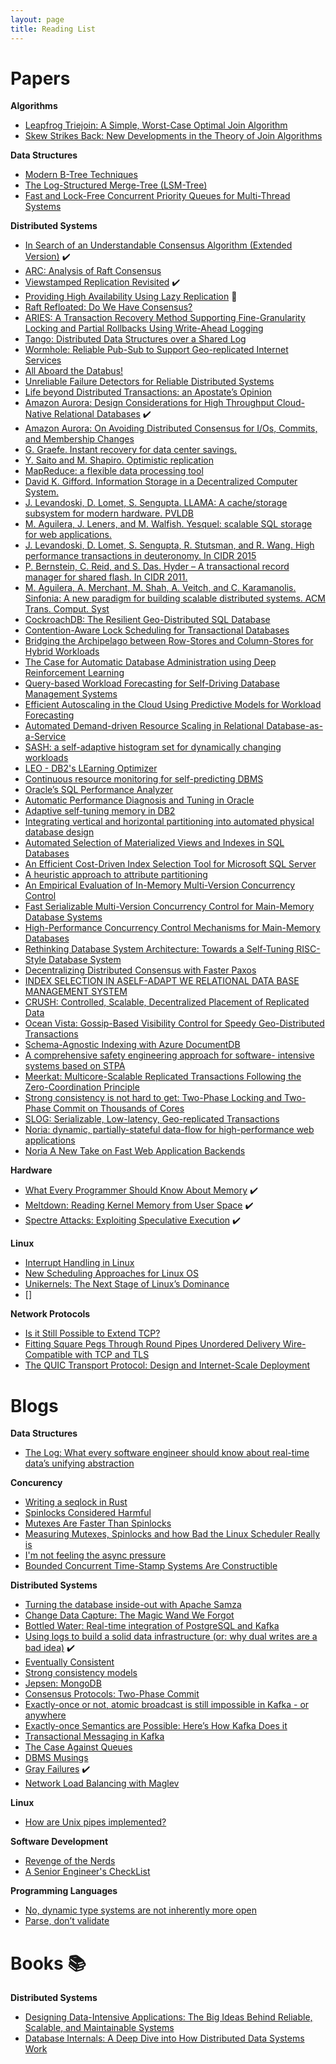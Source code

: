 ```yaml
---
layout: page
title: Reading List
---
```


# Papers

**Algorithms**
 * [Leapfrog Triejoin: A Simple, Worst-Case Optimal Join Algorithm](https://openproceedings.org/2014/conf/icdt/Veldhuizen14.pdf)
 * [Skew Strikes Back: New Developments in the Theory of Join Algorithms](https://dl.acm.org/doi/pdf/10.1145/2590989.2590991)

**Data Structures**

 * [Modern B-Tree Techniques](http://citeseerx.ist.psu.edu/viewdoc/download?doi=10.1.1.219.7269&rep=rep1&type=pdf)
 * [The Log-Structured Merge-Tree (LSM-Tree)](http://www.cs.umb.edu/~poneil/lsmtree.pdf)
 * [Fast and Lock-Free Concurrent Priority Queues for Multi-Thread Systems](http://www.non-blocking.com/download/SunT03_PQueue_TR.pdf)

**Distributed Systems**

 * [In Search of an Understandable Consensus Algorithm (Extended Version)](https://raft.github.io/raft.pdf) :heavy_check_mark:
 * [ARC: Analysis of Raft Consensus](https://www.cl.cam.ac.uk/techreports/UCAM-CL-TR-857.pdf)
 * [Viewstamped Replication Revisited](http://pmg.csail.mit.edu/papers/vr-revisited.pdf) :heavy_check_mark:
 * [Providing High Availability Using Lazy Replication](https://www.cs.princeton.edu/courses/archive/fall19/cos418/papers/lazy.pdf) :open_book:
 * [Raft Refloated: Do We Have Consensus?](https://www.cl.cam.ac.uk/~ms705/pub/papers/2015-osr-raft.pdf)
 * [ARIES: A Transaction Recovery Method Supporting Fine-Granularity Locking and Partial Rollbacks Using Write-Ahead Logging](http://db.csail.mit.edu/madden/html/aries.pdf)
 * [Tango: Distributed Data Structures over a Shared Log](http://research.microsoft.com/pubs/199947/Tango.pdf)
 * [Wormhole: Reliable Pub-Sub to Support Geo-replicated Internet Services](https://www.usenix.org/system/files/conference/nsdi15/nsdi15-paper-sharma.pdf)
 * [All Aboard the Databus!](http://www.socc2012.org/s18-das.pdf)
 * [Unreliable Failure Detectors for Reliable Distributed Systems](http://courses.csail.mit.edu/6.852/08/papers/CT96-JACM.pdf)
 * [Life beyond Distributed Transactions: an Apostate’s Opinion](http://adrianmarriott.net/logosroot/papers/LifeBeyondTxns.pdf)
 * [Amazon Aurora: Design Considerations for High Throughput Cloud-Native Relational Databases](https://awsmedia.awsstatic-china.com/blog/2017/aurora-design-considerations-paper.pdf) :heavy_check_mark:
 * [Amazon Aurora: On Avoiding Distributed Consensus for I/Os, Commits, and Membership Changes](https://dl.acm.org/doi/abs/10.1145/3183713.3196937)
 * [G. Graefe. Instant recovery for data center savings.](https://dl.acm.org/doi/10.1145/2814710.2814716)
 * [Y. Saito and M. Shapiro. Optimistic replication](https://dl.acm.org/doi/abs/10.1145/1057977.1057980)
 * [MapReduce: a flexible data processing tool](https://dl.acm.org/doi/abs/10.1145/1629175.1629198)
 * [David K. Gifford. Information Storage in a Decentralized Computer System.](http://bitsavers.org/pdf/xerox/parc/techReports/CSL-81-8_Information_Storage_in_a_Decentralized_Computer_System.pdf)
 * [J. Levandoski, D. Lomet, S. Sengupta. LLAMA: A cache/storage subsystem for modern hardware. PVLDB](http://www.vldb.org/pvldb/vol6/p877-levandoski.pdf)
 * [M. Aguilera, J. Leners, and M. Walfish. Yesquel: scalable SQL storage for web applications.](https://cs.nyu.edu/~mwalfish/papers/yesquel-sosp15.pdf)
 * [J. Levandoski, D. Lomet, S. Sengupta, R. Stutsman, and R. Wang. High performance transactions in deuteronomy. In CIDR 2015](https://15721.courses.cs.cmu.edu/spring2018/papers/levandoski-cidr2015.pdf)
 * [P. Bernstein, C. Reid, and S. Das. Hyder – A transactional record manager for shared flash. In CIDR 2011.](https://web.eecs.umich.edu/~michjc/eecs584/Papers/cidr11_hyder.pdf)
 * [M. Aguilera, A. Merchant, M. Shah, A. Veitch, and C. Karamanolis. Sinfonia: A new paradigm for building scalable distributed systems. ACM Trans. Comput. Syst](http://www.sosp2007.org/papers/sosp064-aguilera.pdf)
 * [CockroachDB: The Resilient Geo-Distributed SQL Database](https://dl.acm.org/doi/10.1145/3318464.3386134)
 * [Contention-Aware Lock Scheduling for Transactional Databases](http://www.vldb.org/pvldb/vol11/p648-tian.pdf)
 * [Bridging the Archipelago between Row-Stores and Column-Stores for Hybrid Workloads](https://db.cs.cmu.edu/papers/2016/arulraj-sigmod2016.pdf)
 * [The Case for Automatic Database Administration using Deep Reinforcement Learning](https://arxiv.org/abs/1801.05643)
 * [Query-based Workload Forecasting for Self-Driving Database Management Systems](https://db.cs.cmu.edu/papers/2018/forecasting-sigmod2018.pdf)
 * [Efficient Autoscaling in the Cloud Using Predictive Models for Workload Forecasting](http://www.dre.vanderbilt.edu/~gokhale/WWW/papers/Cloud11_Autoscaling.pdf)
 * [Automated Demand-driven Resource Scaling in Relational Database-as-a-Service](https://dl.acm.org/doi/10.1145/2882903.2903733)
 * [SASH: a self-adaptive histogram set for dynamically changing workloads](https://dl.acm.org/doi/10.5555/1315451.1315484)
 * [LEO - DB2's LEarning Optimizer](https://15721.courses.cs.cmu.edu/spring2016/papers/stillger-vldb2001.pdf)
 * [Continuous resource monitoring for self-predicting DBMS](https://www.pdl.cmu.edu/PDL-FTP/Database/mascots05.pdf)
 * [Oracle’s SQL Performance Analyzer](http://sites.computer.org/debull/A08mar/yagoub.pdf)
 * [Automatic Performance Diagnosis and Tuning in Oracle](http://www-db.cs.wisc.edu/cidr/cidr2005/papers/P07.pdf)
 * [Adaptive self-tuning memory in DB2](https://dl.acm.org/doi/10.5555/1182635.1164220)
 * [Integrating vertical and horizontal partitioning into automated physical database design](https://dl.acm.org/doi/10.1145/1007568.1007609)
 * [Automated Selection of Materialized Views and Indexes in SQL Databases](http://www.vldb.org/conf/2000/P496.pdf)
 * [An Efficient Cost-Driven Index Selection Tool for Microsoft SQL Server](http://www.vldb.org/conf/1997/P146.PDF)
 * [A heuristic approach to attribute partitioning](https://dl.acm.org/doi/10.1145/582095.582110)
 * [An Empirical Evaluation of In-Memory Multi-Version Concurrency Control](https://db.cs.cmu.edu/papers/2017/p781-wu.pdf)
 * [Fast Serializable Multi-Version Concurrency Control for Main-Memory Database Systems](https://db.in.tum.de/~muehlbau/papers/mvcc.pdf)
 * [High-Performance Concurrency Control Mechanisms for Main-Memory Databases](http://vldb.org/pvldb/vol5/p298_per-akelarson_vldb2012.pdf)
 * [Rethinking Database System Architecture: Towards a Self-Tuning RISC-Style Database System](http://www.vldb.org/conf/2000/P001.pdf)
 * [Decentralizing Distributed Consensus with Faster Paxos](http://www.hpts.ws/papers/2019/howard.pdf)
 * [INDEX SELECTION IN ASELF-ADAPT WE RELATIONAL DATA BASE MANAGEMENT SYSTEM](https://apps.dtic.mil/dtic/tr/fulltext/u2/a034185.pdf)
 * [CRUSH: Controlled, Scalable, Decentralized Placement of Replicated Data](https://ceph.io/wp-content/uploads/2016/08/weil-crush-sc06.pdf)
 * [Ocean Vista: Gossip-Based Visibility Control for Speedy Geo-Distributed Transactions](http://www.vldb.org/pvldb/vol12/p1471-fan.pdf)
 * [Schema-Agnostic Indexing with Azure DocumentDB](https://www.vldb.org/pvldb/vol8/p1668-shukla.pdf)
 * [A comprehensive safety engineering approach for software- intensive systems based on STPA](https://arxiv.org/pdf/1612.03109.pdf)
 * [Meerkat: Multicore-Scalable Replicated Transactions Following the Zero-Coordination Principle](https://dl.acm.org/doi/pdf/10.1145/3342195.3387529)
 * [Strong consistency is not hard to get: Two-Phase Locking and Two-Phase Commit on Thousands of Cores](https://www.vldb.org/pvldb/vol12/p2325-barthels.pdf)
 * [SLOG: Serializable, Low-latency, Geo-replicated Transactions](http://www.cs.umd.edu/~abadi/papers/1154-Abadi.pdf)
 * [Noria: dynamic, partially-stateful data-flow for high-performance web applications](https://www.usenix.org/system/files/osdi18-gjengset.pdf)
 * [Noria A New Take on Fast Web Application Backends](https://jon.thesquareplanet.com/papers/login-spring19-noria.pdf)


**Hardware**

 * [What Every Programmer Should Know About Memory](https://people.freebsd.org/~lstewart/articles/cpumemory.pdf) :heavy_check_mark:
 * [Meltdown: Reading Kernel Memory from User Space](https://www.usenix.org/system/files/conference/usenixsecurity18/sec18-lipp.pdf) :heavy_check_mark:
 * [Spectre Attacks: Exploiting Speculative Execution](https://spectreattack.com/spectre.pdf) :heavy_check_mark:

**Linux**

 * [Interrupt Handling in Linux](https://opus4.kobv.de/opus4-fau/frontdoor/deliver/index/docId/6722/file/report.pdf)
 * [New Scheduling Approaches for Linux OS](https://webthesis.biblio.polito.it/13108/1/tesi.pdf)
 * [Unikernels: The Next Stage of Linux’s Dominance](https://dl.acm.org/doi/pdf/10.1145/3317550.3321445)
 * []

**Network Protocols**

 * [Is it Still Possible to Extend TCP?](https://conferences.sigcomm.org/imc/2011/docs/p181.pdf)
 * [Fitting Square Pegs Through Round Pipes Unordered Delivery Wire-Compatible with TCP and TLS](https://www.researchgate.net/publication/50235622_Fitting_Square_Pegs_Through_Round_Pipes_Unordered_Delivery_Wire-Compatible_with_TCP_and_TLS)
 * [The QUIC Transport Protocol: Design and Internet-Scale Deployment](https://static.googleusercontent.com/media/research.google.com/en//pubs/archive/46403.pdf)

# Blogs

**Data Structures**

 * [The Log: What every software engineer should know about real-time data’s unifying abstraction](https://engineering.linkedin.com/distributed-systems/log-what-every-software-engineer-should-know-about-real-time-datas-unifying)

**Concurency**

 * [Writing a seqlock in Rust](https://pitdicker.github.io/Writing-a-seqlock-in-Rust/)
 * [Spinlocks Considered Harmful](https://matklad.github.io/2020/01/02/spinlocks-considered-harmful.html)
 * [Mutexes Are Faster Than Spinlocks](https://matklad.github.io/2020/01/04/mutexes-are-faster-than-spinlocks.html)
 * [Measuring Mutexes, Spinlocks and how Bad the Linux Scheduler Really is](https://probablydance.com/2019/12/30/measuring-mutexes-spinlocks-and-how-bad-the-linux-scheduler-really-is/)
 * [I'm not feeling the async pressure](https://lucumr.pocoo.org/2020/1/1/async-pressure/)
 * [Bounded Concurrent Time-Stamp Systems Are Constructible](https://groups.csail.mit.edu/tds/papers/Shavit/TM-393.pdf)

**Distributed Systems**

 * [Turning the database inside-out with Apache Samza](https://martin.kleppmann.com/2015/03/04/turning-the-database-inside-out.html)
 * [Change Data Capture: The Magic Wand We Forgot](http://martin.kleppmann.com/2015/06/02/change-capture-at-berlin-buzzwords.html)
 * [Bottled Water: Real-time integration of PostgreSQL and Kafka](https://www.confluent.io/blog/bottled-water-real-time-integration-of-postgresql-and-kafka/)
 * [Using logs to build a solid data infrastructure (or: why dual writes are a bad idea)](https://www.confluent.io/blog/using-logs-to-build-a-solid-data-infrastructure-or-why-dual-writes-are-a-bad-idea/) :heavy_check_mark:
 * [Eventually Consistent](https://www.allthingsdistributed.com/2007/12/eventually_consistent.html)
 * [Strong consistency models](https://aphyr.com/posts/313-strong-consistency-models)
 * [Jepsen: MongoDB](https://aphyr.com/posts/284-call-me-maybe-mongodb)
 * [Consensus Protocols: Two-Phase Commit](https://www.the-paper-trail.org/post/2008-11-27-consensus-protocols-two-phase-commit/)
 * [Exactly-once or not, atomic broadcast is still impossible in Kafka - or anywhere](https://www.the-paper-trail.org/post/2017-07-28-exactly-not-atomic-broadcast-still-impossible-kafka/)
 * [Exactly-once Semantics are Possible: Here’s How Kafka Does it](https://www.confluent.io/blog/exactly-once-semantics-are-possible-heres-how-apache-kafka-does-it/)
 * [Transactional Messaging in Kafka](https://www.confluent.io/blog/transactions-apache-kafka/)
 * [The Case Against Queues](http://widgetsandshit.com/teddziuba/2011/02/the-case-against-queues.html)
 * [DBMS Musings](http://dbmsmusings.blogspot.com/2019/08/an-explanation-of-difference-between.html)
 * [Gray Failures](https://www.the-paper-trail.org/post/2020-04-19-gray-failures/) :heavy_check_mark:
 * [Network Load Balancing with Maglev](https://www.the-paper-trail.org/post/2020-06-23-maglev/)

**Linux**

 * [How are Unix pipes implemented?](https://toroid.org/unix-pipe-implementation)

**Software Development**

 * [Revenge of the Nerds](http://www.paulgraham.com/icad.html?viewfullsite=1)
 * [A Senior Engineer's CheckList](https://littleblah.com/post/2019-09-01-senior-engineer-checklist/)

**Programming Languages**

 * [No, dynamic type systems are not inherently more open](https://lexi-lambda.github.io/blog/2020/01/19/no-dynamic-type-systems-are-not-inherently-more-open/)
 * [Parse, don’t validate](https://lexi-lambda.github.io/blog/2019/11/05/parse-don-t-validate/)


# Books :books:

**Distributed Systems**

 * [Designing Data-Intensive Applications: The Big Ideas Behind Reliable, Scalable, and Maintainable Systems](https://www.amazon.com/Designing-Data-Intensive-Applications-Reliable-Maintainable/dp/1449373321/)
 * [Database Internals: A Deep Dive into How Distributed Data Systems Work](https://www.amazon.com/Database-Internals-Deep-Distributed-Systems-dp-1492040347/dp/1492040347)
